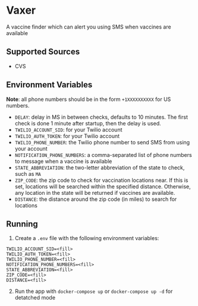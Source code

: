 # Vaxer

A vaccine finder which can alert you using SMS when vaccines are available

## Supported Sources

- CVS

## Environment Variables

**Note**: all phone numbers should be in the form `+1XXXXXXXXXX` for US numbers.

- `DELAY`: delay in MS in between checks, defaults to 10 minutes. The first check is done 1 minute after startup, then the delay is used.
- `TWILIO_ACCOUNT_SID`: for your Twilio account
- `TWILIO_AUTH_TOKEN`: for your Twilio account
- `TWILIO_PHONE_NUMBER`: the Twilio phone number to send SMS from using your account
- `NOTIFICATION_PHONE_NUMBERS`: a comma-separated list of phone numbers to message when a vaccine is available
- `STATE_ABBREVIATION`: the two-letter abbreviation of the state to check, such as `MA`
- `ZIP_CODE`: the zip code to check for vaccination locations near. If this is set, locations will be searched within the specified distance. Otherwise, any location in the state will be returned if vaccines are available.
- `DISTANCE`: the distance around the zip code (in miles) to search for locations

## Running

1. Create a `.env` file with the following environment variables:

```shell
TWILIO_ACCOUNT_SID=<fill>
TWILIO_AUTH_TOKEN=<fill>
TWILIO_PHONE_NUMBER=<fill>
NOTIFICATION_PHONE_NUMBERS=<fill>
STATE_ABBREVIATION=<fill>
ZIP_CODE=<fill>
DISTANCE=<fill>
```

2. Run the app with `docker-compose up` or `docker-compose up -d` for detatched mode
